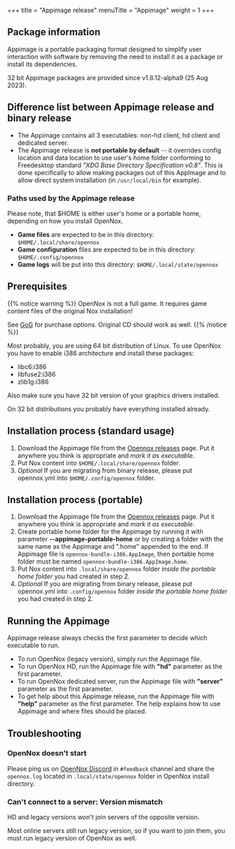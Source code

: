 +++
title = "Appimage release"
menuTitle = "Appimage"
weight = 1
+++

## Package information

Appimage is a portable packaging format designed to simplify user interaction with software by removing the need to install it as a package or install its dependencies.

32 bit Appimage packages are provided since v1.8.12-alpha9 (25 Aug 2023).

## Difference list between Appimage release and binary release
- The Appimage contains all 3 executables: non-hd client, hd client and dedicated server.
- The Appimage release is **not portable by default** -- it overrides config location and data location to use user's home folder conforming to Freedesktop standard *"XDG Base Directory Specification v0.8"*. This is done specifically to allow making packages out of this AppImage and to allow direct system installation (in `/usr/local/bin` for example).

### Paths used by the Appimage release
Please note, that $HOME is either user's home or a portable home, depending on how you install OpenNox.
- **Game files** are expected to be in this directory: `$HOME/.local/share/opennox`
- **Game configuration** files are expected to be in this directory: `$HOME/.config/opennox`
- **Game logs** will be put into this directory: `$HOME/.local/state/opennox`

## Prerequisites

{{% notice warning %}}
OpenNox is not a full game. It requires game content files of the original Nox installation!

See [GoG](https://www.gog.com/game/nox) for purchase options.
Original CD should work as well.
{{% /notice %}}

Most probably, you are using 64 bit distribution of Linux. To use OpenNox you have to enable i386 architecture and install these packages:
- libc6:i386
- libfuse2:i386
- zlib1g:i386

Also make sure you have 32 bit version of your graphics drivers installed.

On 32 bit distributions you probably have everything installed already.

## Installation process (standard usage)
 
1. Download the Appimage file from the [Opennox releases](https://github.com/noxworld-dev/opennox/releases) page. Put it anywhere you think is appropriate and *mark it as executable*.
2. Put Nox content into `$HOME/.local/share/opennox` folder.
3. *Optional* If you are migrating from binary release, please put opennox.yml into `$HOME/.config/opennox` folder.

## Installation process (portable)

1. Download the Appimage file from the [Opennox releases](https://github.com/noxworld-dev/opennox/releases) page. Put it anywhere you think is appropriate and *mark it as executable*.
2. Create portable home folder for the Appimage by running it with parameter **--appimage-portable-home** or by creating a folder with the same name as the Appimage and ".home" appended to the end. If Appimage file is `opennox-bundle-i386.AppImage`, then portable home folder must be named `opennox-bundle-i386.AppImage.home`.
3. Put Nox content into `.local/share/opennox` folder *inside the portable home folder* you had created in step 2.
4. *Optional* If you are migrating from binary release, please put opennox.yml into `.config/opennox` folder *inside the portable home folder* you had created in step 2.


## Running the Appimage

Appimage release always checks the first parameter to decide which executable to run.
- To run OpenNox (legacy version), simply run the Appimage file.
- To run OpenNox HD, run the Appimage file with **"hd"** parameter as the first parameter.
- To run OpenNox dedicated server, run the Appimage file with **"server"** parameter as the first parameter.
- To get help about this Appimage release, run the Appimage file with **"help"** parameter as the first parameter. The help explains how to use Appimage and where files should be placed.

## Troubleshooting

### OpenNox doesn't start

Please ping us on [OpenNox Discord](https://discord.gg/HgDUeXhAyW) in `#feedback` channel and share the `opennox.log` located in `.local/state/opennox` folder in OpenNox install directory.

### Can't connect to a server: Version mismatch

HD and legacy versions won't join servers of the opposite version.

Most online servers still run legacy version, so if you want to join them, you must run legacy version of OpenNox as well.